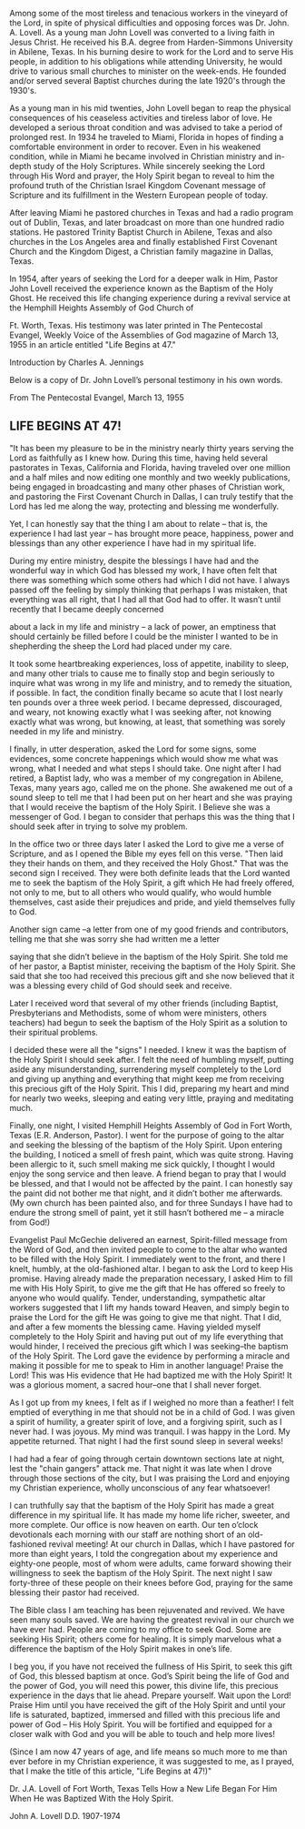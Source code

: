 Among some of the most tireless and tenacious workers in the vineyard of the Lord, in spite of physical difficulties and opposing forces was Dr. John. A. Lovell. As a young man John Lovell was converted to a living faith in Jesus Christ. He received his B.A. degree from Harden-Simmons University in Abilene, Texas. In his burning desire to work for the Lord and to serve His people, in addition to his obligations while attending University, he would drive to various small churches to minister on the week-ends. He founded and/or served several Baptist churches during the late 1920's through the 1930's.

As a young man in his mid twenties, John Lovell began to reap the physical consequences of his ceaseless activities and tireless labor of love. He developed a serious throat condition and was advised to take a period of prolonged rest. In 1934 he traveled to Miami, Florida in hopes of finding a comfortable environment in order to recover. Even in his weakened condition, while in Miami he became involved in Christian ministry and in-depth study of the Holy Scriptures. While sincerely seeking the Lord through His Word and prayer, the Holy Spirit began to reveal to him the profound truth of the Christian Israel Kingdom Covenant message of Scripture and its fulfillment in the Western European people of today.

After leaving Miami he pastored churches in Texas and had a radio program out of Dublin, Texas, and later broadcast on more than one hundred radio stations. He pastored Trinity Baptist Church in Abilene, Texas and also churches in the Los Angeles area and finally established First Covenant Church and the Kingdom Digest, a Christian family magazine in Dallas, Texas.

In 1954, after years of seeking the Lord for a deeper walk in Him, Pastor John Lovell received the experience known as the Baptism of the Holy Ghost. He received this life changing experience during a revival service at the Hemphill Heights Assembly of God Church of

Ft. Worth, Texas. His testimony was later printed in The Pentecostal Evangel, Weekly Voice of the Assemblies of God magazine of March 13, 1955 in an article entitled "Life Begins at 47."

Introduction by Charles A. Jennings

Below is a copy of Dr. John Lovell’s personal testimony in his own words.

From The Pentecostal Evangel, March 13, 1955

## LIFE BEGINS AT 47!

"It has been my pleasure to be in the ministry nearly thirty years serving the Lord as faithfully as I knew how. During this time, having held several pastorates in Texas, California and Florida, having traveled over one million and a half miles and now editing one monthly and two weekly publications, being engaged in broadcasting and many other phases of Christian work, and pastoring the First Covenant Church in Dallas, I can truly testify that the Lord has led me along the way, protecting and blessing me wonderfully.

Yet, I can honestly say that the thing I am about to relate – that is, the experience I had last year – has brought more peace, happiness, power and blessings than any other experience I have had in my spiritual life.

During my entire ministry, despite the blessings I have had and the wonderful way in which God has blessed my work, I have often felt that there was something which some others had which I did not have. I always passed off the feeling by simply thinking that perhaps I was mistaken, that everything was all right, that I had all that God had to offer. It wasn’t until recently that I became deeply concerned

about a lack in my life and ministry – a lack of power, an emptiness that should certainly be filled before I could be the minister I wanted to be in shepherding the sheep the Lord had placed under my care.

It took some heartbreaking experiences, loss of appetite, inability to sleep, and many other trials to cause me to finally stop and begin seriously to inquire what was wrong in my life and ministry, and to remedy the situation, if possible. In fact, the condition finally became so acute that I lost nearly ten pounds over a three week period. I became depressed, discouraged, and weary, not knowing exactly what I was seeking after, not knowing exactly what was wrong, but knowing, at least, that something was sorely needed in my life and ministry.

I finally, in utter desperation, asked the Lord for some signs, some evidences, some concrete happenings which would show me what was wrong, what I needed and what steps I should take. One night after I had retired, a Baptist lady, who was a member of my congregation in Abilene, Texas, many years ago, called me on the phone. She awakened me out of a sound sleep to tell me that I had been put on her heart and she was praying that I would receive the baptism of the Holy Spirit. I Believe she was a messenger of God. I began to consider that perhaps this was the thing that I should seek after in trying to solve my problem.

In the office two or three days later I asked the Lord to give me a verse of Scripture, and as I opened the Bible my eyes fell on this verse. "Then laid they their hands on them, and they received the Holy Ghost." That was the second sign I received. They were both definite leads that the Lord wanted me to seek the baptism of the Holy Spirit, a gift which He had freely offered, not only to me, but to all others who would qualify, who would humble themselves, cast aside their prejudices and pride, and yield themselves fully to God.

Another sign came –a letter from one of my good friends and contributors, telling me that she was sorry she had written me a letter

saying that she didn’t believe in the baptism of the Holy Spirit. She told me of her pastor, a Baptist minister, receiving the baptism of the Holy Spirit. She said that she too had received this precious gift and she now believed that it was a blessing every child of God should seek and receive.

Later I received word that several of my other friends (including Baptist, Presbyterians and Methodists, some of whom were ministers, others teachers) had begun to seek the baptism of the Holy Spirit as a solution to their spiritual problems.

I decided these were all the "signs" I needed. I knew it was the baptism of the Holy Spirit I should seek after. I felt the need of humbling myself, putting aside any misunderstanding, surrendering myself completely to the Lord and giving up anything and everything that might keep me from receiving this precious gift of the Holy Spirit. This I did, preparing my heart and mind for nearly two weeks, sleeping and eating very little, praying and meditating much.

Finally, one night, I visited Hemphill Heights Assembly of God in Fort Worth, Texas (E.R. Anderson, Pastor). I went for the purpose of going to the altar and seeking the blessing of the baptism of the Holy Spirit. Upon entering the building, I noticed a smell of fresh paint, which was quite strong. Having been allergic to it, such smell making me sick quickly, I thought I would enjoy the song service and then leave. A friend began to pray that I would be blessed, and that I would not be affected by the paint. I can honestly say the paint did not bother me that night, and it didn’t bother me afterwards. (My own church has been painted also, and for three Sundays I have had to endure the strong smell of paint, yet it still hasn’t bothered me – a miracle from God!)

Evangelist Paul McGechie delivered an earnest, Spirit-filled message from the Word of God, and then invited people to come to the altar who wanted to be filled with the Holy Spirit. I immediately went to the front, and there I knelt, humbly, at the old-fashioned altar. I began to ask the Lord to keep His promise. Having already made the preparation necessary, I asked Him to fill me with His Holy Spirit, to give me the gift that He has offered so freely to anyone who would qualify. Tender, understanding, sympathetic altar workers suggested that I lift my hands toward Heaven, and simply begin to praise the Lord for the gift He was going to give me that night. That I did, and after a few moments the blessing came. Having yielded myself completely to the Holy Spirit and having put out of my life everything that would hinder, I received the precious gift which I was seeking–the baptism of the Holy Spirit. The Lord gave the evidence by performing a miracle and making it possible for me to speak to Him in another language! Praise the Lord! This was His evidence that He had baptized me with the Holy Spirit! It was a glorious moment, a sacred hour–one that I shall never forget.

As I got up from my knees, I felt as if I weighed no more than a feather! I felt emptied of everything in me that should not be in a child of God. I was given a spirit of humility, a greater spirit of love, and a forgiving spirit, such as I never had. I was joyous. My mind was tranquil. I was happy in the Lord. My appetite returned. That night I had the first sound sleep in several weeks!

I had had a fear of going through certain downtown sections late at night, lest the "chain gangers" attack me. That night it was late when I drove through those sections of the city, but I was praising the Lord and enjoying my Christian experience, wholly unconscious of any fear whatsoever!

I can truthfully say that the baptism of the Holy Spirit has made a great difference in my spiritual life. It has made my home life richer, sweeter, and more complete. Our office is now heaven on earth. Our ten o’clock devotionals each morning with our staff are nothing short of an old-fashioned revival meeting! At our church in Dallas, which I have pastored for more than eight years, I told the congregation about my experience and eighty-one people, most of whom were adults, came forward showing their willingness to seek the baptism of the Holy Spirit. The next night I saw forty-three of these people on their knees before God, praying for the same blessing their pastor had received.

The Bible class I am teaching has been rejuvenated and revived. We have seen many souls saved. We are having the greatest revival in our church we have ever had. People are coming to my office to seek God. Some are seeking His Spirit; others come for healing. It is simply marvelous what a difference the baptism of the Holy Spirit makes in one’s life.

I beg you, if you have not received the fullness of His Spirit, to seek this gift of God, this blessed baptism at once. God’s Spirit being the life of God and the power of God, you will need this power, this divine life, this precious experience in the days that lie ahead. Prepare yourself. Wait upon the Lord! Praise Him until you have received the gift of the Holy Spirit and until your life is saturated, baptized, immersed and filled with this precious life and power of God – His Holy Spirit. You will be fortified and equipped for a closer walk with God and you will be able to touch and help more lives!

(Since I am now 47 years of age, and life means so much more to me than ever before in my Christian experience, it was suggested to me, as I prayed, that I make the title of this article, "Life Begins at 47!)"

Dr. J.A. Lovell of Fort Worth, Texas Tells How a New Life Began For Him When He was Baptized With the Holy Spirit.

John A. Lovell D.D. 1907-1974
